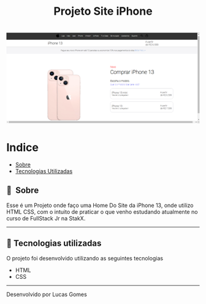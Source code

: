 # 

<h1 align="center"> Projeto Site iPhone</h1>

<h1>
    <img width="965px" src="image/Projeto-iPhone.png" alt="Imagem Site">
</h1>

 
# Indice

- [Sobre](#-sobre)
- [Tecnologias Utilizadas](#-tecnologias-utilizadas)

## 🔖&nbsp; Sobre

Esse é um Projeto onde faço uma Home Do Site da iPhone 13, onde utilizo HTML CSS, com o intuito de praticar o que venho estudando atualmente no curso de FullStack Jr na StakX.

---

## 🚀 Tecnologias utilizadas

O projeto foi desenvolvido utilizando as seguintes tecnologias

- HTML
- CSS


---

Desenvolvido por Lucas Gomes
